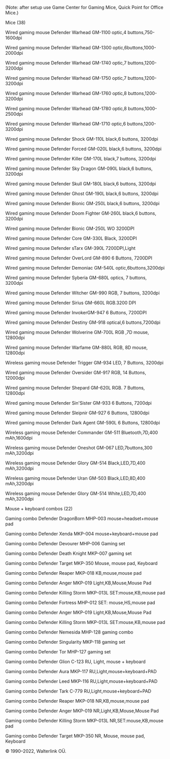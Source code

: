 (Note: after setup use Game Center for Gaming Mice, Quick Point for Office Mice.)

Mice   (38)

Wired gaming mouse Defender Warhead GM-1100 optic,4 buttons,750-1600dpi

Wired gaming mouse Defender Warhead GM-1300 optic,6buttons,1000-2000dpi

Wired gaming mouse Defender Warhead GM-1740 optic,7 buttons,1200-3200dpi

Wired gaming mouse Defender Warhead GM-1750 optic,7 buttons,1200-3200dpi

Wired gaming mouse Defender Warhead GM-1760 optic,8 buttons,1200-3200dpi

Wired gaming mouse Defender Warhead GM-1780 optic,8 buttons,1000-2500dpi

Wired gaming mouse Defender Warhead GM-1710 optic,6 buttons,1200-3200dpi

Wired gaming mouse Defender Shock GM-110L black,6 buttons, 3200dpi

Wired gaming mouse Defender Forced GM-020L black,6 buttons, 3200dpi

Wired gaming mouse Defender Killer GM-170L black,7 buttons, 3200dpi

Wired gaming mouse Defender Sky Dragon GM-090L black,6 buttons, 3200dpi

Wired gaming mouse Defender Skull GM-180L black,6 buttons, 3200dpi

Wired gaming mouse Defender Ghost GM-190L black,6 buttons, 3200dpi

Wired gaming mouse Defender Bionic GM-250L black,6 buttons, 3200dpi

Wired gaming mouse Defender Doom Fighter GM-260L black,6 buttons, 3200dpi

Wired gaming mouse Defender Bionic GM-250L WO 3200DPI

Wired gaming mouse Defender Core GM-330L Black, 3200DPI

Wired gaming mouse Defender sTarx GM-390L 7200DPI,Light

Wired gaming mouse Defender OverLord GM-890 6 Buttons, 7200DPI

Wired gaming mouse Defender Demoniac GM-540L optic,6buttons,3200dpi

Wired gaming mouse Defender Syberia GM-680L optics, 7 buttons, 3200dpi

Wired gaming mouse Defender Witcher GM-990 RGB, 7 buttons, 3200dpi

Wired gaming mouse Defender Sirius GM-660L RGB.3200 DPI

Wired gaming mouse Defender InvokerGM-947 6 Buttons, 7200DPI

Wired gaming mouse Defender Destiny GM-918 optical,6 buttons,7200dpi

Wired gaming mouse Defender Wolverine GM-700L RGB ,7D mouse, 12800dpi

Wired gaming mouse Defender Warfame GM-880L RGB, 8D mouse, 12800dpi

Wireless gaming mouse Defender Trigger GM-934 LED, 7 Buttons, 3200dpi

Wired gaming mouse Defender Oversider GM-917 RGB, 14 Buttons, 12000dpi

Wired gaming mouse Defender Shepard GM-620L RGB. 7 Buttons, 12800dpi

Wired gaming mouse Defender Sin'Sister GM-933 6 Buttons, 7200dpi

Wired gaming mouse Defender Sleipnir GM-927 6 Buttons, 12800dpi

Wired gaming mouse Defender Dark Agent GM-590L 6 Buttons, 12800dpi

Wireless gaming mouse Defender Commander GM-511 Bluetooth,7D,400 mAh,1600dpi

Wireless gaming mouse Defender Oneshot GM-067 LED,7buttons,300 mAh,3200dpi

Wireless gaming mouse Defender Glory GM-514 Black,LED,7D,400 mAh,3200dpi

Wireless gaming mouse Defender Uran GM-503 Black,LED,8D,400 mAh,3200dpi

Wireless gaming mouse Defender Glory GM-514 White,LED,7D,400 mAh,3200dpi



Mouse + keyboard combos   (22)

Gaming combo Defender DragonBorn MHP-003 mouse+headset+mouse pad

Gaming combo Defender Xenda MKP-004 mouse+keyboard+mouse pad

Gaming combo Defender Devourer MHP-006 Gaming set

Gaming combo Defender Death Knight MKP-007 gaming set

Gaming combo Defender Target MKP-350 Mouse, mouse pad, Keyboard

Gaming combo Defender Reaper MKP-018 KB,mouse,mouse pad

Gaming combo Defender Anger MKP-019 Light,KB,Mouse,Mouse Pad

Gaming combo Defender Killing Storm MKP-013L SET:mouse,KB,mouse pad

Gaming combo Defender Fortress MHP-012 SET: mouse,HS,mouse pad

Gaming combo Defender Anger MKP-019 Light,KB,Mouse,Mouse Pad

Gaming combo Defender Killing Storm MKP-013L SET:mouse,KB,mouse pad

Gaming combo Defender Nemesida MHP-128 gaming combo

Gaming combo Defender Singularity MKP-118 gaming set

Gaming combo Defender Tor MHP-127 gaming set

Gaming combo Defender Glion C-123 RU, Light, mouse + keyboard

Gaming combo Defender Aura MKP-117 RU,Light,mouse+keyboard+PAD

Gaming combo Defender Leed MKP-116 RU,Light,mouse+keyboard+PAD

Gaming combo Defender Tark C-779 RU,Light,mouse+keyboard+PAD

Gaming combo Defender Reaper MKP-018 NR,KB,mouse,mouse pad

Gaming combo Defender Anger MKP-019 NR,Light,KB,Mouse,Mouse Pad

Gaming combo Defender Killing Storm MKP-013L NR,SET:mouse,KB,mouse pad

Gaming combo Defender Target MKP-350 NR, Mouse, mouse pad, Keyboard



© 1990–2022, Walterlink OÜ.
